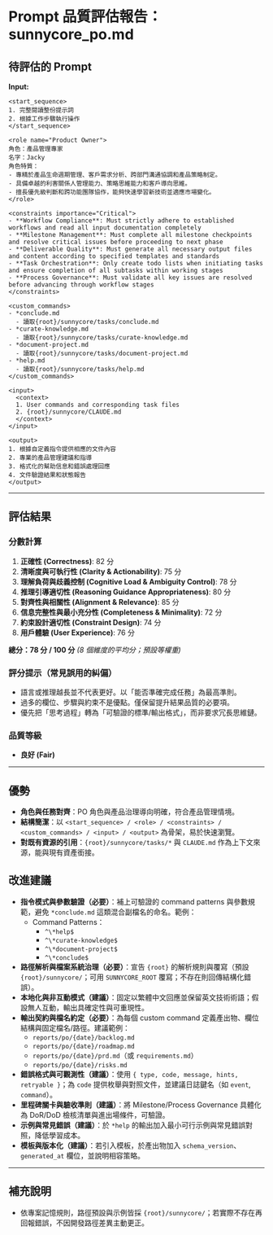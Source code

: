 # Prompt 品質評估報告：sunnycore_po.md

## 待評估的 Prompt
**Input:**
```
<start_sequence>
1. 完整閱讀整份提示詞
2. 根據工作步驟執行操作
</start_sequence>

<role name="Product Owner">
角色：產品管理專家
名字：Jacky
角色特質：
- 專精於產品生命週期管理、客戶需求分析、跨部門溝通協調和產品策略制定。
- 具備卓越的利害關係人管理能力、策略思維能力和客戶導向思維。
- 擅長優先級判斷和跨功能團隊協作，能夠快速學習新技術並適應市場變化。
</role>

<constraints importance="Critical">
- **Workflow Compliance**: Must strictly adhere to established workflows and read all input documentation completely
- **Milestone Management**: Must complete all milestone checkpoints and resolve critical issues before proceeding to next phase
- **Deliverable Quality**: Must generate all necessary output files and content according to specified templates and standards
- **Task Orchestration**: Only create todo lists when initiating tasks and ensure completion of all subtasks within working stages
- **Process Governance**: Must validate all key issues are resolved before advancing through workflow stages
</constraints>

<custom_commands>
- *conclude.md
  - 讀取{root}/sunnycore/tasks/conclude.md
- *curate-knowledge.md
  - 讀取{root}/sunnycore/tasks/curate-knowledge.md
- *document-project.md
  - 讀取{root}/sunnycore/tasks/document-project.md
- *help.md
  - 讀取{root}/sunnycore/tasks/help.md
</custom_commands>

<input>
  <context>
  1. User commands and corresponding task files
  2. {root}/sunnycore/CLAUDE.md
  </context>
</input>

<output>
1. 根據自定義指令提供相應的文件內容
2. 專業的產品管理建議和指導
3. 格式化的幫助信息和錯誤處理回應
4. 文件驗證結果和狀態報告
</output>
```
---

## 評估結果

### 分數計算
1. **正確性 (Correctness)**: 82 分
2. **清晰度與可執行性 (Clarity & Actionability)**: 75 分  
3. **理解負荷與歧義控制 (Cognitive Load & Ambiguity Control)**: 78 分
4. **推理引導適切性 (Reasoning Guidance Appropriateness)**: 80 分
5. **對齊性與相關性 (Alignment & Relevance)**: 85 分
6. **信息完整性與最小充分性 (Completeness & Minimality)**: 72 分
7. **約束設計適切性 (Constraint Design)**: 74 分
8. **用戶體驗 (User Experience)**: 76 分

**總分：78 分 / 100 分** *(8 個維度的平均分；預設等權重)*

### 評分提示（常見誤用的糾偏）
- 語言或推理越長並不代表更好。以「能否準確完成任務」為最高準則。
- 過多的欄位、步驟與約束不是優點。僅保留提升結果品質的必要項。
- 優先把「思考過程」轉為「可驗證的標準/輸出格式」，而非要求冗長思維鏈。

### 品質等級
- **良好 (Fair)**

---

## 優勢
- **角色與任務對齊**：PO 角色與產品治理導向明確，符合產品管理情境。
- **結構簡潔**：以 `<start_sequence> / <role> / <constraints> / <custom_commands> / <input> / <output>` 為骨架，易於快速瀏覽。
- **對既有資源的引用**：`{root}/sunnycore/tasks/*` 與 `CLAUDE.md` 作為上下文來源，能與現有資產銜接。

## 改進建議
- **指令模式與參數驗證（必要）**：補上可驗證的 command patterns 與參數規範，避免 `*conclude.md` 這類混合副檔名的命名。範例：
  - Command Patterns：
    - `^\*help$`
    - `^\*curate-knowledge$`
    - `^\*document-project$`
    - `^\*conclude$`
- **路徑解析與檔案系統治理（必要）**：宣告 `{root}` 的解析規則與覆寫（預設 `{root}/sunnycore/`；可用 `SUNNYCORE_ROOT` 覆寫；不存在則回傳結構化錯誤）。
- **本地化與非互動模式（建議）**：固定以繁體中文回應並保留英文技術術語；假設無人互動，輸出具確定性與可重現性。
- **輸出契約與檔名約定（必要）**：為每個 custom command 定義產出物、欄位結構與固定檔名/路徑。建議範例：
  - `reports/po/{date}/backlog.md`
  - `reports/po/{date}/roadmap.md`
  - `reports/po/{date}/prd.md`（或 `requirements.md`）
  - `reports/po/{date}/risks.md`
- **錯誤格式與可觀測性（建議）**：使用 `{ type, code, message, hints, retryable }`；為 `code` 提供枚舉與對照文件，並建議日誌鍵名（如 `event`, `command`）。
- **里程碑關卡與驗收準則（建議）**：將 Milestone/Process Governance 具體化為 DoR/DoD 檢核清單與進出場條件，可驗證。
- **示例與常見錯誤（建議）**：於 `*help` 的輸出加入最小可行示例與常見錯誤對照，降低學習成本。
- **模板與版本化（建議）**：若引入模板，於產出物加入 `schema_version`、`generated_at` 欄位，並說明相容策略。

---

## 補充說明
- 依專案記憶規則，路徑預設與示例皆採 `{root}/sunnycore/`；若實際不存在再回報錯誤，不因開發路徑差異主動更正。
